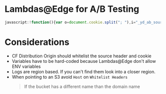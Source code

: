 # Lambdas@Edge for A/B Testing 

```js
javascript:!function(){var o=document.cookie.split("; "),i="_yd_ab_source",n="G2bHPu5G";for(var a in o)if(o[a].indexOf(i)>=0){document.cookie=i+"="+(o[a].indexOf(n)>=0?"0rlHlu9d":n)+"; Path=/; Domain=.yourdictionary.com";break}location.reload()}();
```

# Considerations

- CF Distribution Origin should whitelist the source header and cookie
- Variables have to be hard-coded because Lambdas@Edge don't allow ENV variables
- Logs are region based. If you can't find them look into a closer region.
- When pointing to an S3 avoid `Host` on `Whitelist Headers`
    > If the bucket has a different name than the domain name
